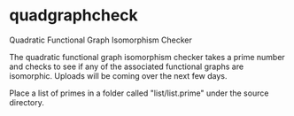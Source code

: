 # quadgraphcheck
Quadratic Functional Graph Isomorphism Checker

The quadratic functional graph isomorphism checker takes a prime number and checks to see if any of the associated functional graphs are isomorphic. Uploads will be coming over the next few days.

Place a list of primes in a folder called "list/list.prime" under the source directory.
